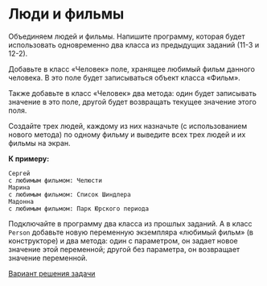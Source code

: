 # Люди и фильмы 

Объединяем людей и фильмы. Напишите программу, которая будет использовать одновременно два класса из предыдущих заданий (11-3 и 12-2). 

Добавьте в класс «Человек» поле, хранящее любимый фильм данного человека. В это поле будет записываться объект класса «Фильм».

Также добавьте в класс «Человек» два метода: один будет записывать значение в это поле, другой будет возвращать текущее значение этого поля.

Создайте трех людей, каждому из них назначьте (с использованием нового метода) по одному фильму и выведите всех трех людей и их фильмы на экран.

**К примеру:**

```
Сергей
с любимым фильмом: Челюсти
Марина
с любимым фильмом: Список Шиндлера
Мадонна
с любимым фильмом: Парк Юрского периода
```

<div class="rubyrush-task-hint">

Подключайте в программу два класса из прошлых заданий. А в класс `Person` добавьте новую переменную экземпляра «любимый фильм» (в конструкторе) и два метода: один с параметром, он задает новое значение этой переменной; другой без параметра, он возвращает значение переменной.

</div>


<div class="rubyrush-task-answer">


<p>
<a href="https://github.com/aristofun/rubyrush-path/tree/master/steps/viselitsa-v2-03/solution/" class="rubyrush-task-solution-link">Вариант решения задачи</a>
</p>

</div>
